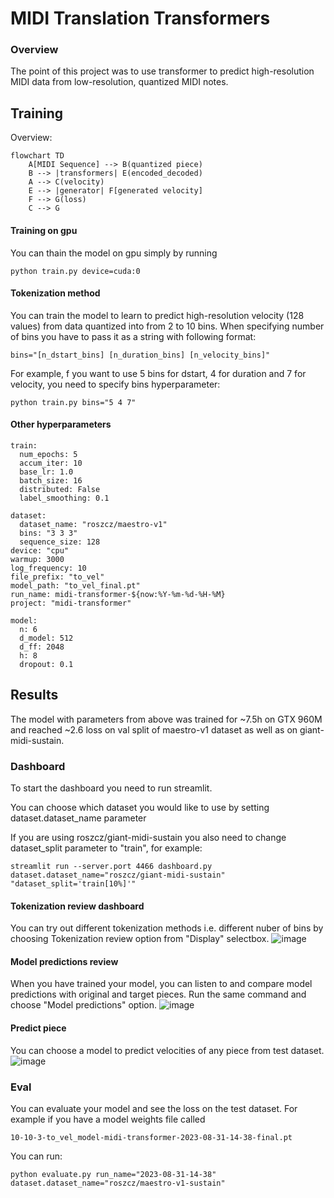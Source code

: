 # MIDI Translation Transformers

### Overview
The point of this project was to use transformer to predict high-resolution MIDI data from low-resolution,
quantized MIDI notes.

## Training

Overview:

```mermaid
flowchart TD
    A[MIDI Sequence] --> B(quantized piece)
    B --> |transformers| E(encoded_decoded)
    A --> C(velocity)
    E --> |generator| F[generated velocity]
    F --> G(loss)
    C --> G
```

#### Training on gpu

You can thain the model on gpu simply by running
```shell
python train.py device=cuda:0
```

#### Tokenization method

You can train the model to learn to predict high-resolution velocity (128 values) from data quantized into from 2 to 10 bins.
When specifying number of bins you have to pass it as a string with following format:

```
bins="[n_dstart_bins] [n_duration_bins] [n_velocity_bins]"
```

For example, f you want to use 5 bins for dstart, 4 for duration and 7 for velocity, you need to specify bins hyperparameter:

```shell
python train.py bins="5 4 7"
```

#### Other hyperparameters

```
train:
  num_epochs: 5
  accum_iter: 10
  base_lr: 1.0
  batch_size: 16
  distributed: False
  label_smoothing: 0.1

dataset:
  dataset_name: "roszcz/maestro-v1"
  bins: "3 3 3"
  sequence_size: 128
device: "cpu"
warmup: 3000
log_frequency: 10
file_prefix: "to_vel"
model_path: "to_vel_final.pt"
run_name: midi-transformer-${now:%Y-%m-%d-%H-%M}
project: "midi-transformer"

model:
  n: 6
  d_model: 512
  d_ff: 2048
  h: 8
  dropout: 0.1
```

## Results

The model with parameters from above was trained for ~7.5h on GTX 960M and reached ~2.6 loss on val split of
maestro-v1 dataset as well as on giant-midi-sustain.

### Dashboard

To start the dashboard you need to run streamlit.

You can choose which dataset you would like to use by setting dataset.dataset_name parameter

If you are using roszcz/giant-midi-sustain you also need to change dataset_split parameter to "train", for example:
```shell
streamlit run --server.port 4466 dashboard.py dataset.dataset_name="roszcz/giant-midi-sustain" "dataset_split='train[10%]'"

```

#### Tokenization review dashboard

You can try out different tokenization methods i.e. different nuber of bins by
choosing Tokenization review option from "Display" selectbox.
![image](https://github.com/Nospoko/midi-translation/assets/74838859/12c70bdb-fbfb-4fc7-8dcc-411c0c161055)

#### Model predictions review

When you have trained your model, you can listen to and compare model predictions with original and target pieces.
Run the same command and choose "Model predictions" option.
![image](https://github.com/Nospoko/midi-translation/assets/74838859/65422b01-b91c-40b4-a592-70e7e6c8986f)

#### Predict piece

You can choose a model to predict velocities of any piece from test dataset.
![image](https://github.com/Nospoko/midi-translation/assets/74838859/d8a1f536-26d1-4eb1-9393-2f0353e76cd9)


### Eval

You can evaluate your model and see the loss on the test dataset. For example if you have a model weights file called

```
10-10-3-to_vel_model-midi-transformer-2023-08-31-14-38-final.pt
```

You can run:

```shell
python evaluate.py run_name="2023-08-31-14-38" dataset.dataset_name="roszcz/maestro-v1-sustain"
```
